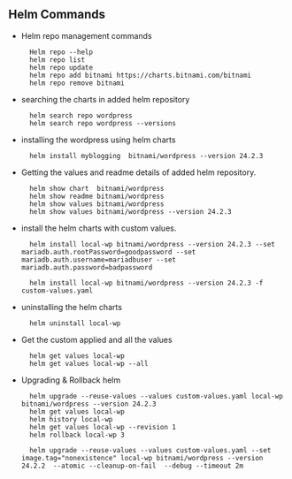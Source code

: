 ## Helm Commands 
- Helm repo management commands

		Helm repo --help
		helm repo list
		helm repo update
		helm repo add bitnami https://charts.bitnami.com/bitnami
		helm repo remove bitnami 

- searching the charts in added helm repository
  
		helm search repo wordpress
		helm search repo wordpress --versions

- installing the wordpress using helm charts

		helm install myblogging  bitnami/wordpress --version 24.2.3

- Getting the values and readme details of added helm repository.
  
		helm show chart  bitnami/wordpress
		helm show readme bitnami/wordpress
		helm show values bitnami/wordpress
		helm show values bitnami/wordpress --version 24.2.3

- install the helm charts with custom values.

		helm install local-wp bitnami/wordpress --version 24.2.3 --set mariadb.auth.rootPassword=goodpassword --set 			mariadb.auth.username=mariadbuser --set mariadb.auth.password=badpassword

		helm install local-wp bitnami/wordpress --version 24.2.3 -f custom-values.yaml

- uninstalling the helm charts

		helm uninstall local-wp

- Get the custom applied and all the values

		helm get values local-wp	
		helm get values local-wp --all

- Upgrading & Rollback helm 

		helm upgrade --reuse-values --values custom-values.yaml local-wp bitnami/wordpress --version 24.2.3
		helm get values local-wp 
		helm history local-wp 
		helm get values local-wp --revision 1
		helm rollback local-wp 3

		helm upgrade --reuse-values --values custom-values.yaml --set image.tag="nonexistence" local-wp bitnami/wordpress --version 24.2.2  --atomic --cleanup-on-fail  --debug --timeout 2m

